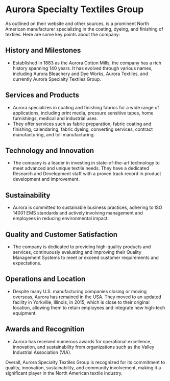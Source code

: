 # Aurora Specialty Textiles Group

As outlined on their website and other sources, is a prominent North American manufacturer specializing in the coating, dyeing, and finishing of textiles. Here are some key points about the company:

## History and Milestones

- Established in 1883 as the Aurora Cotton Mills, the company has a rich history spanning 140 years. It has evolved through various names, including Aurora Bleachery and Dye Works, Aurora Textiles, and currently Aurora Specialty Textiles Group.

## Services and Products

- Aurora specializes in coating and finishing fabrics for a wide range of applications, including print media, pressure sensitive tapes, home furnishings, medical and industrial uses.
- They offer services such as fabric preparation, fabric coating and finishing, calendaring, fabric dyeing, converting services, contract manufacturing, and toll manufacturing.

## Technology and Innovation

- The company is a leader in investing in state-of-the-art technology to meet advanced and unique textile needs. They have a dedicated Research and Development staff with a proven track record in product development and improvement.

## Sustainability

- Aurora is committed to sustainable business practices, adhering to ISO 14001 EMS standards and actively involving management and employees in reducing environmental impact.

## Quality and Customer Satisfaction

- The company is dedicated to providing high-quality products and services, continuously evaluating and improving their Quality Management Systems to meet or exceed customer requirements and expectations.

## Operations and Location

- Despite many U.S. manufacturing companies closing or moving overseas, Aurora has remained in the USA. They moved to an updated facility in Yorkville, Illinois, in 2015, which is close to their original location, allowing them to retain employees and integrate new high-tech equipment.

## Awards and Recognition

- Aurora has received numerous awards for operational excellence, innovation, and sustainability from organizations such as the Valley Industrial Association (VIA).

Overall, Aurora Specialty Textiles Group is recognized for its commitment to quality, innovation, sustainability, and community involvement, making it a significant player in the North American textile industry.
